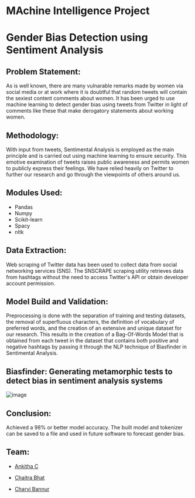 # MAchine Intelligence Project
# Gender Bias Detection using Sentiment Analysis
## Problem Statement:
As is well known, there are many vulnarable
remarks made by women via social media or at work
where it is doubtful that random tweets will contain the sexiest content
comments about women.
It has been urged to use machine learning to detect gender bias using tweets from Twitter in light of comments like these that make derogatory statements about working women.
## Methodology:
With input from tweets, Sentimental Analysis is employed as the main principle and is carried out using machine learning to ensure security.
This emotive examination of tweets raises public awareness and permits women to publicly express their feelings. We have relied heavily on Twitter to further our research and go through the viewpoints of others around us.
## Modules Used:
* Pandas
* Numpy
* Scikit-learn
* Spacy
* nltk

## Data Extraction:
Web scraping of Twitter data has been used to collect data from social networking services (SNS). The SNSCRAPE scraping utility retrieves data from hashtags without the need to access Twitter's API or obtain developer account permission.
## Model Build and Validation:
Preprocessing is done with the separation of training and testing datasets, the removal of superfluous characters, the definition of vocabulary of preferred words, and the creation of an extensive and unique dataset for our research. This results in the creation of a Bag-Of-Words Model that is obtained from each tweet in the dataset that contains both positive and negative hashtags by passing it through the NLP technique of Biasfinder in Sentimental Analysis.
## Biasfinder: Generating metamorphic tests to detect bias in sentiment analysis systems
![image](https://user-images.githubusercontent.com/79328907/204104852-31d26df4-de3b-4d11-83fa-2b57baa21b42.png)

## Conclusion: 
Achieved a 98% or better model accuracy. The built model and tokenizer can be saved to a file and used in future software to forecast gender bias.
## Team:

* [Ankitha C](https://github.com/Ankithac45)

* [Chaitra Bhat](https://github.com/Chaitra-Bhat383)

* [Charvi Bannur](https://github.com/charvibannur)
